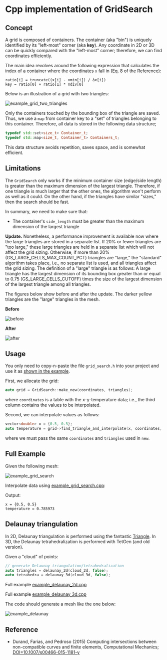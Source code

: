 # Cpp implementation of GridSearch

## Concept

A grid is composed of containers. The container (aka "bin") is uniquely identified by its "left-most" corner (aka **key**). Any coordinate in 2D or 3D can be quickly compared with the "left-most" corner; therefore, we can find coordinates efficiently.

The main idea revolves around the following expression that calculates the index of a container where the coordinates `x` fall in (Eq. 8 of the Reference):

```text
ratio[i] = truncate((x[i] - xmin[i]) / Δx[i])
key = ratio[0] + ratio[1] * ndiv[0] 
```

Below is an illustration of a grid with two triangles:

![example_grid_two_triangles](https://github.com/cpmech/cpp-grid-search/raw/main/data/figures/example_grid_two_triangles.svg)

Only the containers touched by the bounding box of the triangle are saved. Thus, we use a `map` from container key to a "set" of triangles belonging to this container. Therefore, all data is stored in the following data structure;

```c++
typedef std::set<size_t> Container_t;
typedef std::map<size_t, Container_t> Containers_t;
```

This data structure avoids repetition, saves space, and is somewhat efficient.

## Limitations

The `GridSearch` only works if the minimum container size (edge/side length) is greater than the maximum dimension of the largest triangle. Therefore, if one triangle is much larger that the other ones, the algorithm won't perform as well as it could. On the other hand, if the triangles have similar "sizes," then the search should be fast.

In summary, we need to make sure that:

* The container's `side_length` must be greater than the maximum dimension of the largest triangle

**Update.** Nonetheless, a performance improvement is available now where the large triangles are stored in a separate list. If 20% or fewer triangles are "too large," these large triangles are held in a separate list which will not affect the grid sizing. Otherwise, if more than 20% (GS_LARGE_CELLS_MAX_COUNT_PCT) triangles are "large," the "standard" algorithm takes place, i.e., no separate list is used, and all triangles affect the grid sizing. The definition of a "large" triangle is as follows: A large triangle has the largest dimension of its bounding box greater than or equal to 0.75 (GS_LARGE_CELLS_CUTOFF) times the size of the largest dimension of the largest triangle among all triangles.

The figures below show before and after the update. The darker yellow triangles are the "large" triangles in the mesh.

**Before**

![before](https://github.com/cpmech/cpp-grid-search/raw/main/data/figures/test_grid_search_tri_find_works_old.svg)

**After**

![after](https://github.com/cpmech/cpp-grid-search/raw/main/data/figures/test_grid_search_tri_find_works.svg)

## Usage

You only need to copy-n-paste the file `grid_search.h` into your project and use it as [shown in the example](https://github.com/cpmech/cpp-grid-search/blob/main/example_triangles.cpp).

First, we allocate the grid:

```c++
auto grid = GridSearch::make_new(coordinates, triangles);
```

where `coordinates` is a table with the x-y-temperature data; i.e., the third column contains the values to be interpolated. 

Second, we can interpolate values as follows:

```c++
vector<double> x = {0.5, 0.5};
auto temperature = grid->find_triangle_and_interpolate(x, coordinates, triangles);
```

where we must pass the same `coordinates` and `triangles` used in `new`.

## Full Example

Given the following mesh:

![example_grid_search](https://github.com/cpmech/cpp-grid-search/raw/main/data/figures/example_triangles.png)

Interpolate data using [example_grid_search.cpp](https://github.com/cpmech/cpp-grid-search/blob/main/examples/example_grid_search.cpp):

Output:

```text
x = {0.5, 0.5}
temperature = 0.785973
```

## Delaunay triangulation

In 2D, Delaunay triangulation is performed using the fantastic [Triangle](https://www.cs.cmu.edu/~quake/triangle.html). In 3D, the Delaunay tetrahedralization is performed with TetGen (and old version).

Given a "cloud" of points:

```c++
// generate Delaunay triangulation/tetrahedralization
auto triangles = delaunay_2d(cloud_2d, false);
auto tetrahedra = delaunay_3d(cloud_3d, false);
```

Full example [example_delaunay_2d.cpp](https://github.com/cpmech/cpp-grid-search/blob/main/examples/example_delaunay_2d.cpp)

Full example [example_delaunay_3d.cpp](https://github.com/cpmech/cpp-grid-search/blob/main/examples/example_delaunay_3d.cpp)

The code should generate a mesh like the one below:

![example_delaunay](https://github.com/cpmech/cpp-grid-search/raw/main/data/figures/doc_triangle_delaunay_1.svg)

## Reference

* Durand, Farias, and Pedroso (2015) Computing intersections between
  non-compatible curves and finite elements, Computational Mechanics;
  [DOI=10.1007/s00466-015-1181-y](https://link.springer.com/article/10.1007/s00466-015-1181-y)
